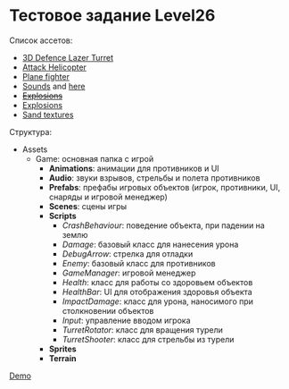 # Тестовое задание Level26

Список ассетов:
* [3D Defence Lazer Turret](https://assetstore.unity.com/packages/3d/environments/sci-fi/3d-defence-lazer-turret-190350)
* [Attack Helicopter](https://assetstore.unity.com/packages/3d/vehicles/air/attack-helicopter-ii-animations-8405)
* [Plane fighter](https://assetstore.unity.com/packages/3d/vehicles/air/lagg-3-black-death-ww2-fighter-140089)
* [Sounds](https://mixkit.co/free-sound-effects/gun/) and [here](https://pixabay.com/sound-effects/search/helicopter/)
* ~~[Explosions](https://assetstore.unity.com/packages/vfx/particles/fire-explosions/hq-explosions-pack-free-263326)~~
* [Explosions](https://assetstore.unity.com/packages/vfx/particles/fire-explosions/particle-dissolve-shader-package-33631)
* [Sand textures](https://assetstore.unity.com/packages/2d/textures-materials/nature/yughues-free-sand-materials-12964)


Структура:
- Assets
    - Game: основная папка с игрой
        - **Animations**: анимации для противников и UI
        - **Audio**: звуки взрывов, стрельбы и полета противников
        - **Prefabs**: префабы игровых объектов (игрок, противники, UI, снаряды и игровой менеджер)
        - **Scenes**: сцены игры
        - **Scripts**
          - *CrashBehaviour*: поведение объекта, при падении на землю
          - *Damage*: базовый класс для нанесения урона
          - *DebugArrow*: стрелка для отладки
          - *Enemy*: базовый класс для противников
          - *GameManager*: игровой менеджер
          - *Health*: класс для работы со здоровьем объектов
          - *HealthBar*: UI для отображения здоровья объекта
          - *ImpactDamage*: класс для урона, наносимого при столкновении объектов
          - *Input*: управление вводом игрока
          - *TurretRotator*: класс для вращения турели
          - *TurretShooter*: класс для стрельбы из турели
        - **Sprites**
        - **Terrain**
  

[Demo](https://youtube.com/shorts/iZhPDFm83yk)